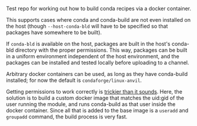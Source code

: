 Test repo for working out how to build conda recipes via a docker container.

This supports cases where conda and conda-build are not even installed on the
host (though `--host-conda-bld` will have to be specified so that packages have
somewhere to be built).

If `conda-bld` is available on the host, packages are built in the host's
conda-bld directory with the proper permissions. This way, packages can be
built in a uniform environment independent of the host environment, and the
packages can be installed and tested locally before uploading to a channel.

Arbitrary docker containers can be used, as long as they have conda-build
installed; for now the default is `condaforge/linux-anvil`.

Getting permissions to work correctly is [trickier than it
sounds](https://github.com/docker/docker/issues/2259). Here, the solution is to
build a custom docker image that matches the uid:gid of the user running the
module, and runs conda-build as that user inside the docker container. Since
all that is added to the base image is a `useradd` and `groupadd` command, the
build process is very fast.

